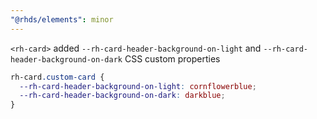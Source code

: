 ```yaml
---
"@rhds/elements": minor
---
```

`<rh-card>` added `--rh-card-header-background-on-light` and `--rh-card-header-background-on-dark` CSS custom properties

```css
rh-card.custom-card {
  --rh-card-header-background-on-light: cornflowerblue;
  --rh-card-header-background-on-dark: darkblue;
}
```
